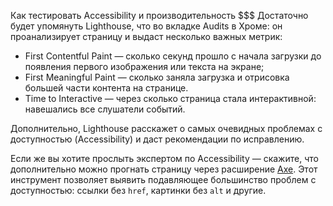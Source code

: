Как тестировать Accessibility и производительность
$$$
Достаточно будет упомянуть Lighthouse, что во вкладке Audits в Хроме: он проанализирует страницу и выдаст несколько важных метрик:
- First Contentful Paint — сколько секунд прошло с начала загрузки до появления первого изображения или текста на экране;
- First Meaningful Paint — сколько заняла загрузка и отрисовка большей части контента на странице.
- Time to Interactive — через сколько страница стала интерактивной: навешались все слушатели событий.

Дополнительно, Lighthouse расскажет о самых очевидных проблемах с доступностью (Accessibility) и даст рекомендации по исправлению.

Если же вы хотите прослыть экспертом по Accessibility — скажите, что дополнительно можно прогнать страницу через расширение [Axe](https://www.deque.com/axe/devtools/).
Этот инструмент позволяет выявить подавляющее большинство проблем с доступностью: ссылки без `href`, картинки без `alt` и другие.
